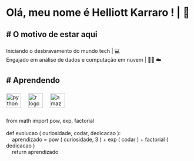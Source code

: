 <h1 align="left">Olá, meu nome é Helliott Karraro ! | 🤙</h1>

###

<h2 align="left"># O motivo de estar aqui</h2>

###

<p align="left">Iniciando o desbravamento do mundo tech | 💻 <br> Engajado em análise de dados e computação em nuvem | 👨‍💻 ☁️ </p>

###

<h2 align="left"># Aprendendo</h2>

###

<div align="left">
  <img src="https://cdn.jsdelivr.net/gh/devicons/devicon/icons/python/python-original.svg" height="40" alt="python logo"  />
  <img width="12" />
  <img src="https://cdn.jsdelivr.net/gh/devicons/devicon/icons/r/r-original.svg" height="40" alt="r logo"  />
  <img width="12" />
  <img src="https://cdn.jsdelivr.net/gh/devicons/devicon/icons/amazonwebservices/amazonwebservices-original.svg" height="40" alt="amazonwebservices logo"  />
</div>

###

<p align="left">from math import pow, exp, factorial<br><br>def evolucao ( curiosidade, codar, dedicacao ):<br>‎ ‎ ‎ ‎ aprendizado = pow ( curiosidade, 3 ) + exp ( codar ) + factorial ( dedicacao )<br>‎ ‎ ‎ ‎ return aprendizado</p>

###

